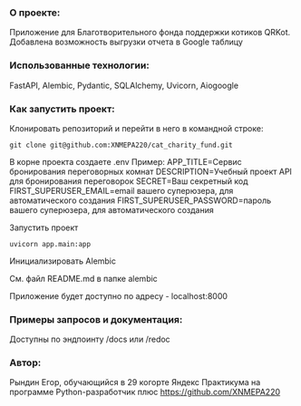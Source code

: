### О проекте:
Приложение для Благотворительного фонда поддержки котиков QRKot. Добавлена возможность выгрузки отчета в Google таблицу

### Использованные технологии:

FastAPI, Alembic, Pydantic, SQLAlchemy, Uvicorn, Aiogoogle

### Как запустить проект:

Клонировать репозиторий и перейти в него в командной строке:

```
git clone git@github.com:XNMEPA220/cat_charity_fund.git
```

В корне проекта создаете .env
Пример:
APP_TITLE=Сервис бронирования переговорных комнат
DESCRIPTION=Учебный проект API для бронирования переговорок
SECRET=Ваш секретный код
FIRST_SUPERUSER_EMAIL=email вашего суперюзера, для автоматического создания
FIRST_SUPERUSER_PASSWORD=пароль вашего суперюзера, для автоматического создания

Запустить проект

```
uvicorn app.main:app
```

Инициализировать Alembic

См. файл README.md в папке alembic


Приложение будет доступно по адресу - localhost:8000

### Примеры запросов и документация:

Доступны по эндпоинту /docs или /redoc

### Автор:

Рындин Егор, обучающийся в 29 когорте Яндекс Практикума на программе Python-разработчик плюс
https://github.com/XNMEPA220